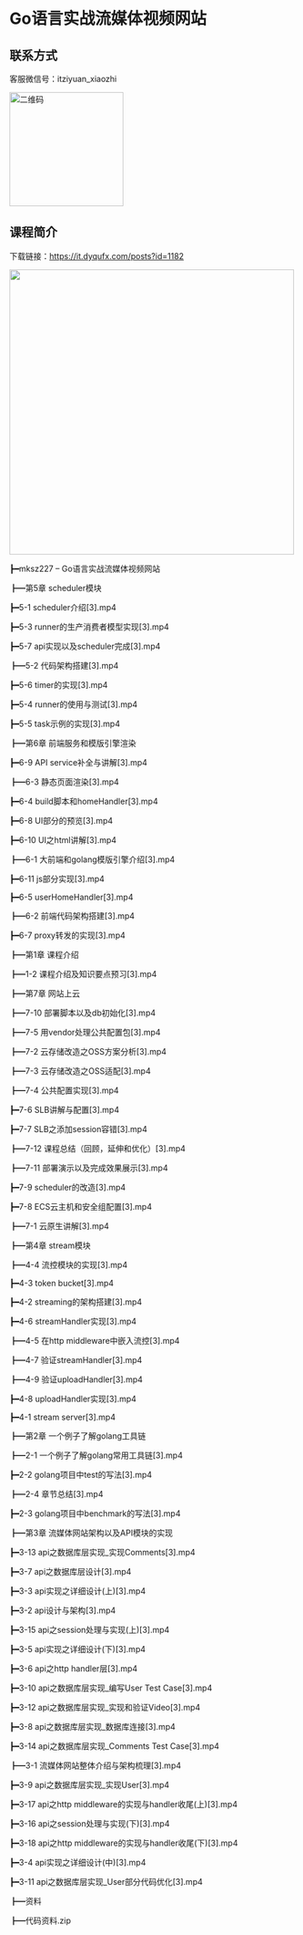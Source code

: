 # Go语言实战流媒体视频网站

## 联系方式

客服微信号：itziyuan_xiaozhi

<img src="https://ziyuanyun.oss-cn-guangzhou.aliyuncs.com/common/20240614073449/666b82192834a.jpg" width="200" height="200" alt="二维码">

## 课程简介

下载链接：https://it.dyqufx.com/posts?id=1182

<img src="https://ziyuanyun.oss-cn-guangzhou.aliyuncs.com/yun/20240515153632/66446600cf29e.jpg" width="500" alt="">

  ┣━mksz227 &#8211; Go语言实战流媒体视频网站

 ┣━第5章 scheduler模块

 ┣━5-1 scheduler介绍[3].mp4

 ┣━5-3 runner的生产消费者模型实现[3].mp4

 ┣━5-7 api实现以及scheduler完成[3].mp4

 ┣━5-2 代码架构搭建[3].mp4

 ┣━5-6 timer的实现[3].mp4

 ┣━5-4 runner的使用与测试[3].mp4

 ┣━5-5 task示例的实现[3].mp4

 ┣━第6章 前端服务和模版引擎渲染

 ┣━6-9 API service补全与讲解[3].mp4

 ┣━6-3 静态页面渲染[3].mp4

 ┣━6-4 build脚本和homeHandler[3].mp4

 ┣━6-8 UI部分的预览[3].mp4

 ┣━6-10 UI之html讲解[3].mp4

 ┣━6-1 大前端和golang模版引擎介绍[3].mp4

 ┣━6-11 js部分实现[3].mp4

 ┣━6-5 userHomeHandler[3].mp4

 ┣━6-2 前端代码架构搭建[3].mp4

 ┣━6-7 proxy转发的实现[3].mp4

 ┣━第1章 课程介绍

 ┣━1-2 课程介绍及知识要点预习[3].mp4

 ┣━第7章 网站上云

 ┣━7-10 部署脚本以及db初始化[3].mp4

 ┣━7-5 用vendor处理公共配置包[3].mp4

 ┣━7-2 云存储改造之OSS方案分析[3].mp4

 ┣━7-3 云存储改造之OSS适配[3].mp4

 ┣━7-4 公共配置实现[3].mp4

 ┣━7-6 SLB讲解与配置[3].mp4

 ┣━7-7 SLB之添加session容错[3].mp4

 ┣━7-12 课程总结（回顾，延伸和优化）[3].mp4

 ┣━7-11 部署演示以及完成效果展示[3].mp4

 ┣━7-9 scheduler的改造[3].mp4

 ┣━7-8 ECS云主机和安全组配置[3].mp4

 ┣━7-1 云原生讲解[3].mp4

 ┣━第4章 stream模块

 ┣━4-4 流控模块的实现[3].mp4

 ┣━4-3 token bucket[3].mp4

 ┣━4-2 streaming的架构搭建[3].mp4

 ┣━4-6 streamHandler实现[3].mp4

 ┣━4-5 在http middleware中嵌入流控[3].mp4

 ┣━4-7 验证streamHandler[3].mp4

 ┣━4-9 验证uploadHandler[3].mp4

 ┣━4-8 uploadHandler实现[3].mp4

 ┣━4-1 stream server[3].mp4

 ┣━第2章 一个例子了解golang工具链

 ┣━2-1 一个例子了解golang常用工具链[3].mp4

 ┣━2-2 golang项目中test的写法[3].mp4

 ┣━2-4 章节总结[3].mp4

 ┣━2-3 golang项目中benchmark的写法[3].mp4

 ┣━第3章 流媒体网站架构以及API模块的实现

 ┣━3-13 api之数据库层实现_实现Comments[3].mp4

 ┣━3-7 api之数据库层设计[3].mp4

 ┣━3-3 api实现之详细设计(上)[3].mp4

 ┣━3-2 api设计与架构[3].mp4

 ┣━3-15 api之session处理与实现(上)[3].mp4

 ┣━3-5 api实现之详细设计(下)[3].mp4

 ┣━3-6 api之http handler层[3].mp4

 ┣━3-10 api之数据库层实现_编写User Test Case[3].mp4

 ┣━3-12 api之数据库层实现_实现和验证Video[3].mp4

 ┣━3-8 api之数据库层实现_数据库连接[3].mp4

 ┣━3-14 api之数据库层实现_Comments Test Case[3].mp4

 ┣━3-1 流媒体网站整体介绍与架构梳理[3].mp4

 ┣━3-9 api之数据库层实现_实现User[3].mp4

 ┣━3-17 api之http middleware的实现与handler收尾(上)[3].mp4

 ┣━3-16 api之session处理与实现(下)[3].mp4

 ┣━3-18 api之http middleware的实现与handler收尾(下)[3].mp4

 ┣━3-4 api实现之详细设计(中)[3].mp4

 ┣━3-11 api之数据库层实现_User部分代码优化[3].mp4

 ┣━资料

 ┣━代码资料.zip

  